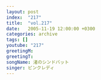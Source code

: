 ```yaml
---
layout: post
index:  "217"
title:  "vol.217"
date:   2005-11-19 12:00:00 +0300
categories: archive
tags: []
youtube: "217"
greetingM: 
greetingT: 
songName: 渚のシンドバット
singer: ピンクレディ
---
```

